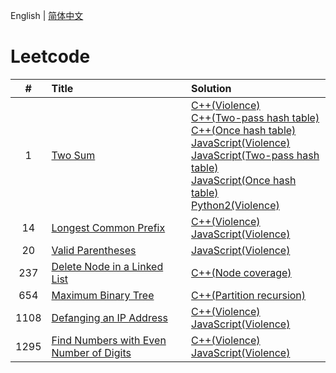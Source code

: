 English | [简体中文](./README.CN.md)

# Leetcode

**#**|**Title**|**Solution**
:-:|:--|:--
1 | [Two Sum](./1.%20Two%20Sum/README.md) | [C++(Violence)](./1.%20Two%20Sum/README.md#code-cpp-1)<br/>[C++(Two-pass hash table)](./1.%20Two%20Sum/README.md#code-cpp-2)<br/>[C++(Once hash table)](./1.%20Two%20Sum/README.md#code-cpp-3)<br/>[JavaScript(Violence)](./1.%20Two%20Sum/README.md#code-js-1)<br/>[JavaScript(Two-pass hash table)](./1.%20Two%20Sum/README.md#code-js-2)<br/>[JavaScript(Once hash table)](./1.%20Two%20Sum/README.md#code-js-3)<br/>[Python2(Violence)](./1.%20Two%20Sum/README.md#code-python2-1)
14 | [Longest Common Prefix](./14.%20Longest%20Common%20Prefix/README.md) | [C++(Violence)](./14.%20Longest%20Common%20Prefix/README.md#code-cpp-1)<br/>[JavaScript(Violence)](./14.%20Longest%20Common%20Prefix/README.md#code-js-1)
20 | [Valid Parentheses](./20.%20Valid%20Parentheses/README.md) | [JavaScript(Violence)](./20.%20Valid%20Parentheses/README.md#code-js-1)
237 | [Delete Node in a Linked List](./237.%20Delete%20Node%20in%20a%20Linked%20List/README.md) | [C++(Node coverage)](./237.%20Delete%20Node%20in%20a%20Linked%20List/README.md#code-cpp-1)
654 | [Maximum Binary Tree](./654.%20Maximum%20Binary%20Tree/README.md) | [C++(Partition recursion)](./654.%20Maximum%20Binary%20Tree/README.md#code-cpp-1)
1108 | [Defanging an IP Address](./1108.%20Defanging%20an%20IP%20Address/README.md) | [C++(Violence)](./1108.%20Defanging%20an%20IP%20Address/README.md#code-cpp-1)<br/>[JavaScript(Violence)](./1108.%20Defanging%20an%20IP%20Address/README.md#code-js-1)
1295 | [Find Numbers with Even Number of Digits](./1295.%20Find%20Numbers%20with%20Even%20Number%20of%20Digits/README.md) | [C++(Violence)](./1295.%20Find%20Numbers%20with%20Even%20Number%20of%20Digits/README.md#code-cpp-1)<br/>[JavaScript(Violence)](./1295.%20Find%20Numbers%20with%20Even%20Number%20of%20Digits/README.md#code-js-1)
